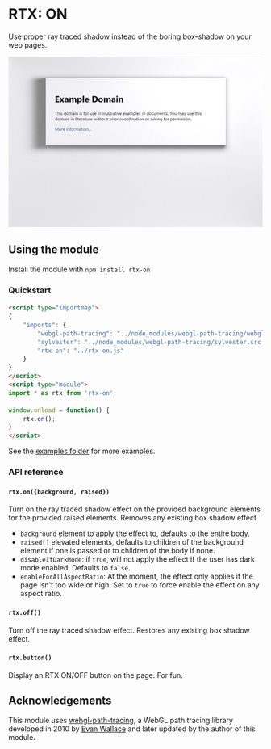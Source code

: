 # RTX: ON

Use proper ray traced shadow instead of the boring box-shadow on your web pages.

![Example of this library on example.com](screenshot.jpg)

## Using the module

Install the module with `npm install rtx-on`

### Quickstart

```html
<script type="importmap">
{
    "imports": {
        "webgl-path-tracing": "../node_modules/webgl-path-tracing/webgl-path-tracing.js",
        "sylvester": "../node_modules/webgl-path-tracing/sylvester.src.js",
        "rtx-on": "../rtx-on.js"
    }
}
</script>
<script type="module">
import * as rtx from 'rtx-on';

window.onload = function() {
    rtx.on();
}
</script>
```

See the [examples folder](./examples/) for more examples.

### API reference

#### `rtx.on({background, raised})`

Turn on the ray traced shadow effect on the provided background elements for the provided raised elements.
Removes any existing box shadow effect.

 * `background` element to apply the effect to, defaults to the entire body.
 * `raised[]` elevated elements, defaults to children of the background element if one is passed or to children of the body if none.
 * `disableIfDarkMode`: if `true`, will not apply the effect if the user has dark mode enabled. Defaults to `false`.
 * `enableForAllAspectRatio`: At the moment, the effect only applies if the page isn't too wide or high. Set to `true` to force enable the effect on any aspect ratio.

#### `rtx.off()`

Turn off the ray traced shadow effect.
Restores any existing box shadow effect.

#### `rtx.button()`

Display an RTX ON/OFF button on the page. For fun.

## Acknowledgements

This module uses [webgl-path-tracing](https://webgl-path-tracing.steren.fr/), a WebGL path tracing library developed in 2010 by [Evan Wallace](https://madebyevan.com/) and later updated by the author of this module.